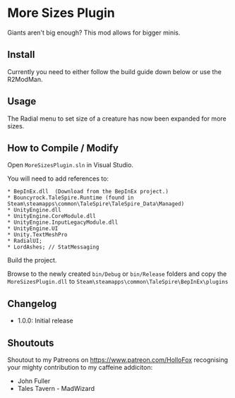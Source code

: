 # More Sizes Plugin
Giants aren't big enough? This mod allows for bigger minis.

## Install

Currently you need to either follow the build guide down below or use the R2ModMan. 

## Usage
The Radial menu to set size of a creature has now been expanded for more sizes.


## How to Compile / Modify

Open ```MoreSizesPlugin.sln``` in Visual Studio.

You will need to add references to:

```
* BepInEx.dll  (Download from the BepInEx project.)
* Bouncyrock.TaleSpire.Runtime (found in Steam\steamapps\common\TaleSpire\TaleSpire_Data\Managed)
* UnityEngine.dll
* UnityEngine.CoreModule.dll
* UnityEngine.InputLegacyModule.dll 
* UnityEngine.UI
* Unity.TextMeshPro
* RadialUI;
* LordAshes; // StatMessaging
```

Build the project.

Browse to the newly created ```bin/Debug``` or ```bin/Release``` folders and copy the ```MoreSizesPlugin.dll``` to ```Steam\steamapps\common\TaleSpire\BepInEx\plugins```

## Changelog
- 1.0.0: Initial release

## Shoutouts
Shoutout to my Patreons on https://www.patreon.com/HolloFox recognising your
mighty contribution to my caffeine addiciton:
- John Fuller
- Tales Tavern - MadWizard